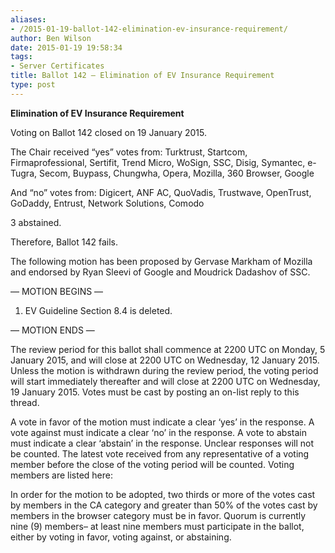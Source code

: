 ```yaml
---
aliases:
- /2015-01-19-ballot-142-elimination-ev-insurance-requirement/
author: Ben Wilson
date: 2015-01-19 19:58:34
tags:
- Server Certificates
title: Ballot 142 – Elimination of EV Insurance Requirement
type: post
---
```


**Elimination of EV Insurance Requirement**

Voting on Ballot 142 closed on 19 January 2015.

The Chair received “yes” votes from: Turktrust, Startcom, Firmaprofessional, Sertifit, Trend Micro, WoSign, SSC, Disig, Symantec, e-Tugra, Secom, Buypass, Chungwha, Opera, Mozilla, 360 Browser, Google

And “no” votes from: Digicert, ANF AC, QuoVadis, Trustwave, OpenTrust, GoDaddy, Entrust, Network Solutions, Comodo

3 abstained.

Therefore, Ballot 142 fails.

The following motion has been proposed by Gervase Markham of Mozilla and endorsed by Ryan Sleevi of Google and Moudrick Dadashov of SSC.

— MOTION BEGINS —

1. EV Guideline Section 8.4 is deleted.

— MOTION ENDS —

The review period for this ballot shall commence at 2200 UTC on Monday, 5 January 2015, and will close at 2200 UTC on Wednesday, 12 January 2015. Unless the motion is withdrawn during the review period, the voting period will start immediately thereafter and will close at 2200 UTC on Wednesday, 19 January 2015. Votes must be cast by posting an on-list reply to this thread.

A vote in favor of the motion must indicate a clear ‘yes’ in the response. A vote against must indicate a clear ‘no’ in the response. A vote to abstain must indicate a clear ‘abstain’ in the response. Unclear responses will not be counted. The latest vote received from any representative of a voting member before the close of the voting period will be counted. Voting members are listed here:

In order for the motion to be adopted, two thirds or more of the votes cast by members in the CA category and greater than 50% of the votes cast by members in the browser category must be in favor. Quorum is currently nine (9) members– at least nine members must participate in the ballot, either by voting in favor, voting against, or abstaining.